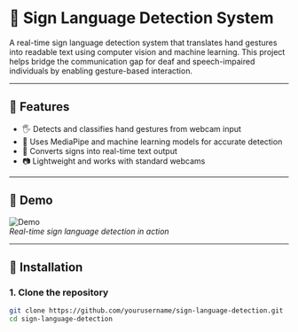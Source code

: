 # 🧠 Sign Language Detection System

A real-time sign language detection system that translates hand gestures into readable text using computer vision and machine learning. This project helps bridge the communication gap for deaf and speech-impaired individuals by enabling gesture-based interaction.

---

## 🚀 Features

- 🖐️ Detects and classifies hand gestures from webcam input
- 🧠 Uses MediaPipe and machine learning models for accurate detection
- 💬 Converts signs into real-time text output
- 📷 Lightweight and works with standard webcams

---

## 📸 Demo

![Demo](assets/demo.gif)  
*Real-time sign language detection in action*

---

## 📂 Installation

### 1. Clone the repository

```bash
git clone https://github.com/yourusername/sign-language-detection.git
cd sign-language-detection
